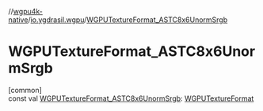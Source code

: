 //[wgpu4k-native](../../index.md)/[io.ygdrasil.wgpu](index.md)/[WGPUTextureFormat_ASTC8x6UnormSrgb](-w-g-p-u-texture-format_-a-s-t-c8x6-unorm-srgb.md)

# WGPUTextureFormat_ASTC8x6UnormSrgb

[common]\
const val [WGPUTextureFormat_ASTC8x6UnormSrgb](-w-g-p-u-texture-format_-a-s-t-c8x6-unorm-srgb.md): [WGPUTextureFormat](-w-g-p-u-texture-format/index.md)